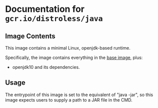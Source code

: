 # Documentation for `gcr.io/distroless/java`

## Image Contents

This image contains a minimal Linux, openjdk-based runtime.

Specifically, the image contains everything in the [base image](../base/README.md), plus:

* openjdk10 and its dependencies.

## Usage

The entrypoint of this image is set to the equivalent of "java -jar", so this image expects users to supply a path to a JAR file in the CMD.
